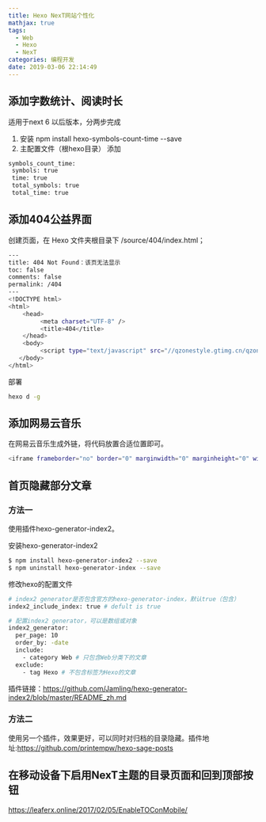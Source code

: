 ```yaml
---
title: Hexo NexT网站个性化
mathjax: true
tags:
  - Web
  - Hexo
  - NexT
categories: 编程开发
date: 2019-03-06 22:14:49
---
```


## 添加字数统计、阅读时长

适用于next 6 以后版本，分两步完成

 1. 安装 npm install hexo-symbols-count-time --save
 2. 主配置文件（根hexo目录） 添加
   
 ``` bash
 symbols_count_time:
  symbols: true
  time: true
  total_symbols: true
  total_time: true
```

## 添加404公益界面

创建页面，在 Hexo 文件夹根目录下 /source/404/index.html；

 ``` bash
 ---
 title: 404 Not Found：该页无法显示
 toc: false
 comments: false
 permalink: /404
 ---
 <!DOCTYPE html>
 <html>
     <head>
          <meta charset="UTF-8" />
          <title>404</title>                                                                                                                                        
     </head>
     <body>
          <script type="text/javascript" src="//qzonestyle.gtimg.cn/qzone/hybrid/app/404/search_children.js" homePageName="返回首页" homePageUrl="https://yohua.ml"></script>
 	</body>
 </html>
```

部署

 ``` bash
hexo d -g
```

## 添加网易云音乐

在网易云音乐生成外链，将代码放置合适位置即可。

``` bash
<iframe frameborder="no" border="0" marginwidth="0" marginheight="0" width=330 height=46 src="//music.163.com/outchain/player?type=2&id=25638273&auto=0&height=46"></iframe>
```

## 首页隐藏部分文章

### 方法一

使用插件hexo-generator-index2。

安装hexo-generator-index2

``` bash
$ npm install hexo-generator-index2 --save
$ npm uninstall hexo-generator-index --save
```

修改hexo的配置文件

``` bash
# index2 generator是否包含官方的hexo-generator-index，默认true（包含）
index2_include_index: true # defult is true

# 配置index2 generator，可以是数组或对象
index2_generator:
  per_page: 10
  order_by: -date
  include:
    - category Web # 只包含Web分类下的文章
  exclude:
    - tag Hexo # 不包含标签为Hexo的文章
```

插件链接：https://github.com/Jamling/hexo-generator-index2/blob/master/README_zh.md

### 方法二

使用另一个插件，效果更好，可以同时对归档的目录隐藏。插件地址:https://github.com/printempw/hexo-sage-posts

## 在移动设备下启用NexT主题的目录页面和回到顶部按钮

https://leaferx.online/2017/02/05/EnableTOConMobile/

